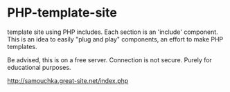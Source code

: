 # PHP-template-site
template site using PHP includes. Each section is an 'include' component. This is an idea to easily "plug and play" components, an effort to make PHP templates.

Be advised, this is on a free server. Connection is not secure. Purely for educational purposes.

http://samouchka.great-site.net/index.php
